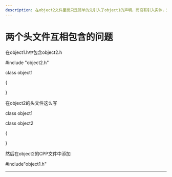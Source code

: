 ```yaml
---
description: 在object2文件里面只是简单的先引入了object1的声明，而没有引入实体，这样就能解决头文件相互包含的问题
---
```


# 两个头文件互相包含的问题

在object1.h中包含object2.h

\#include "object2.h"

class object1

{

}

在object2的头文件这么写

class object1

class object2

{

}

然后在object2的CPP文件中添加

\#include"object1.h"

***
